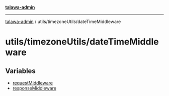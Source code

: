 [**talawa-admin**](../../../README.md)

***

[talawa-admin](../../../modules.md) / utils/timezoneUtils/dateTimeMiddleware

# utils/timezoneUtils/dateTimeMiddleware

## Variables

- [requestMiddleware](variables/requestMiddleware.md)
- [responseMiddleware](variables/responseMiddleware.md)
